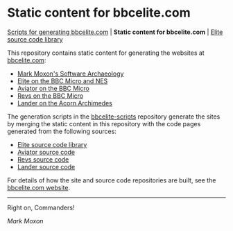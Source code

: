 # Static content for bbcelite.com

[Scripts for generating bbcelite.com](https://github.com/markmoxon/bbcelite-scripts) | **Static content for bbcelite.com** | [Elite source code library](https://github.com/markmoxon/elite-source-code-library)

This repository contains static content for generating the websites at [bbcelite.com](https://www.bbcelite.com):

* [Mark Moxon's Software Archaeology](https://www.bbcelite.com)
* [Elite on the BBC Micro and NES](https://elite.bbcelite.com)
* [Aviator on the BBC Micro](https://aviator.bbcelite.com)
* [Revs on the BBC Micro](https://revs.bbcelite.com)
* [Lander on the Acorn Archimedes](https://lander.bbcelite.com)

The generation scripts in the [bbcelite-scripts](https://github.com/markmoxon/bbcelite-scripts) repository generate the sites by merging the static content in this repository with the code pages generated from the following sources:

* [Elite source code library](https://github.com/markmoxon/elite-source-code-library)
* [Aviator source code](https://github.com/markmoxon/aviator-source-code-bbc-micro)
* [Revs source code](https://github.com/markmoxon/revs-source-code-bbc-micro)
* [Lander source code](https://github.com/markmoxon/lander-source-code-acorn-archimedes)

For details of how the site and source code repositories are built, see the [bbcelite.com website](https://www.bbcelite.com/disassembly_websites/).

---

Right on, Commanders!

_Mark Moxon_